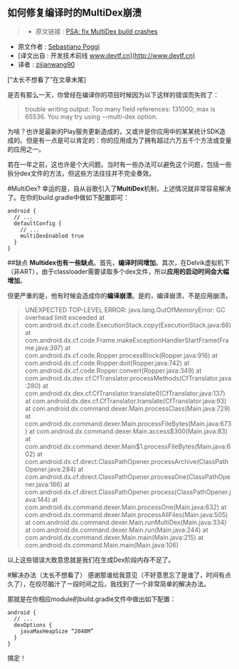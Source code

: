 如何修复编译时的MultiDex崩溃
---

> * 原文链接 : [PSA: fix MultiDex build crashes](https://medium.com/sebs-top-tips/psa-fix-multidex-build-crashes-ae2b81bcf711)
* 原文作者 : [Sebastiano Poggi](https://medium.com/@seebrock3r)
* [译文出自 :  开发技术前线 www.devtf.cn](http://www.devtf.cn)
* 译者 : [zijianwang90](https://github.com/zijianwang90) 

[“太长不想看了”在文章末尾]

是否有那么一天，你曾经在编译你的项目时候因为以下这样的错误而失败了：
> trouble writing output:
Too many field references: 131000; max is 65536.
You may try using --multi-dex option.

为啥？也许是最新的Play服务更新造成的，又或许是你应用中的某某统计SDK造成的。但是有一点是可以肯定的：你的应用成为了拥有超过六万五千个方法或变量的应用之一。

若在一年之前，这也许是个大问题。当时有一些办法可以避免这个问题，包括一些拆分dex文件的方法，但这些方法往往并不完全奏效。

#MultiDex?
幸运的是，自从谷歌引入了**MultiDex**机制，上述情况就非常容易解决了。在你的build.gradle中做如下配置即可：
```
android {
  // ...
  defaultConfig {
    // ...
    multiDexEnabled true
  }
}
```

##缺点
**Multidex也有一些缺点**。首先，**编译时间增加**。其次，在Delvik虚拟机下（非ART），由于classloader需要读取多个dex文件，所以**应用的启动时间会大幅增加**。

但更严重的是，他有时候会造成你的**编译崩溃**。是的，编译崩溃，不是应用崩溃。
> UNEXPECTED TOP-LEVEL ERROR:
java.lang.OutOfMemoryError: GC overhead limit exceeded
  at com.android.dx.cf.code.ExecutionStack.copy(ExecutionStack.java:66)
  at com.android.dx.cf.code.Frame.makeExceptionHandlerStartFrame(Frame.java:397)
  at com.android.dx.cf.code.Ropper.processBlock(Ropper.java:916)
  at com.android.dx.cf.code.Ropper.doit(Ropper.java:742)
  at com.android.dx.cf.code.Ropper.convert(Ropper.java:349)
  at com.android.dx.dex.cf.CfTranslator.processMethods(CfTranslator.java:280)
  at com.android.dx.dex.cf.CfTranslator.translate0(CfTranslator.java:137)
  at com.android.dx.dex.cf.CfTranslator.translate(CfTranslator.java:93)
  at com.android.dx.command.dexer.Main.processClass(Main.java:729)
  at com.android.dx.command.dexer.Main.processFileBytes(Main.java:673)
  at com.android.dx.command.dexer.Main.access\$300(Main.java:83)
  at com.android.dx.command.dexer.Main$1.processFileBytes(Main.java:602)
  at com.android.dx.cf.direct.ClassPathOpener.processArchive(ClassPathOpener.java:284)
  at com.android.dx.cf.direct.ClassPathOpener.processOne(ClassPathOpener.java:166)
  at com.android.dx.cf.direct.ClassPathOpener.process(ClassPathOpener.java:144)
  at com.android.dx.command.dexer.Main.processOne(Main.java:632)
  at com.android.dx.command.dexer.Main.processAllFiles(Main.java:505)
  at com.android.dx.command.dexer.Main.runMultiDex(Main.java:334)
  at com.android.dx.command.dexer.Main.run(Main.java:244)
  at com.android.dx.command.dexer.Main.main(Main.java:215)
  at com.android.dx.command.Main.main(Main.java:106)
  
以上这些错误大致意思就是我们在生成Dex阶段内存不足了。

#解决办法（太长不想看了）
感谢那谁给我意见（不好意思忘了是谁了，时间有点久了），在绞尽脑汁了一段时间之后，我找到了一个非常简单的解决办法。

那就是在你相应module的build.gradle文件中做出如下配置：
```
android {
  // ...
  dexOptions {
    javaMaxHeapSize “2048M”
  }
}
```
搞定！
